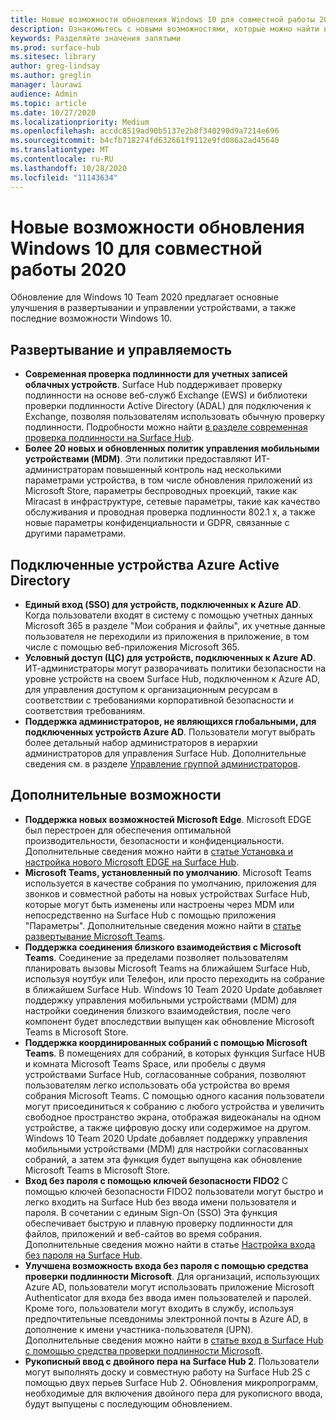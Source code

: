 ```yaml
---
title: Новые возможности обновления Windows 10 для совместной работы 2020
description: Ознакомьтесь с новыми возможностями, которые можно найти в последнем обновлении операционной системы Surface Hub, обновление для Windows 10 Team 2020.
keywords: Разделяйте значения запятыми
ms.prod: surface-hub
ms.sitesec: library
author: greg-lindsay
ms.author: greglin
manager: laurawi
audience: Admin
ms.topic: article
ms.date: 10/27/2020
ms.localizationpriority: Medium
ms.openlocfilehash: accdc8519ad90b5137e2b8f340290d9a7214e696
ms.sourcegitcommit: b4cfb718274fd632661f9112e9fd086a2ad45640
ms.translationtype: MT
ms.contentlocale: ru-RU
ms.lasthandoff: 10/28/2020
ms.locfileid: "11143634"
---
```

# Новые возможности обновления Windows 10 для совместной работы 2020

Обновление для Windows 10 Team 2020 предлагает основные улучшения в развертывании и управлении устройствами, а также последние возможности Windows 10.

##  Развертывание и управляемость

- **Современная проверка подлинности для учетных записей облачных устройств**. Surface Hub поддерживает проверку подлинности на основе веб-служб Exchange (EWS) и библиотеки проверки подлинности Active Directory (ADAL) для подключения к Exchange, позволяя пользователям использовать обычную проверку подлинности. Подробности можно найти [в разделе современная проверка подлинности на Surface Hub](https://docs.microsoft.com/surface-hub/surface-hub-modern-auth).
- **Более 20 новых и обновленных политик управления мобильными устройствами (MDM)**.      Эти политики предоставляют ИТ-администраторам повышенный контроль над несколькими параметрами устройства, в том числе обновления приложений из Microsoft Store, параметры беспроводных проекций, такие как Miracast в инфраструктуре, сетевые параметры, такие как качество обслуживания и проводная проверка подлинности 802.1 x, а также новые параметры конфиденциальности и GDPR, связанные с другими параметрами.

##  Подключенные устройства Azure Active Directory

- **Единый вход (SSO) для устройств, подключенных к Azure AD**. Когда пользователи входят в систему с помощью учетных данных Microsoft 365 в разделе "Мои собрания и файлы", их учетные данные пользователя не переходили из приложения в приложение, в том числе с помощью веб-приложения Microsoft 365.
- **Условный доступ (ЦС) для устройств, подключенных к Azure AD**.       ИТ-администраторы могут разворачивать политики безопасности на уровне устройств на своем Surface Hub, подключенном к Azure AD, для управления доступом к организационным ресурсам в соответствии с требованиями корпоративной безопасности и соответствия требованиям.
- **Поддержка администраторов, не являющихся глобальными, для подключенных устройств Azure AD**.       Пользователи могут выбрать более детальный набор администраторов в иерархии администраторов для управления Surface Hub. Дополнительные сведения см. в разделе [Управление группой администраторов](https://docs.microsoft.com/surface-hub/admin-group-management-for-surface-hub).


## Дополнительные возможности


- **Поддержка новых возможностей Microsoft Edge**. Microsoft EDGE был перестроен для обеспечения оптимальной производительности, безопасности и конфиденциальности. Дополнительные сведения можно найти в [статье Установка и настройка нового Microsoft EDGE на Surface Hub](https://docs.microsoft.com/surface-hub/surface-hub-install-chromium-edge).
- **Microsoft Teams, установленный по умолчанию**.        Microsoft Teams используется в качестве собрания по умолчанию, приложения для звонков и совместной работы на новых устройствах Surface Hub, которые могут быть изменены или настроены через MDM или непосредственно на Surface Hub с помощью приложения "Параметры". Дополнительные сведения можно найти в [статье развертывание Microsoft Teams](https://docs.microsoft.com/MicrosoftTeams/teams-surface-hub).
- **Поддержка соединения близкого взаимодействия с Microsoft Teams**.  Соединение за пределами позволяет пользователям планировать вызовы Microsoft Teams на ближайшем Surface Hub, используя ноутбук или Телефон, или просто переходить на собрание в ближайшем Surface Hub. Windows 10 Team 2020 Update добавляет поддержку управления мобильными устройствами (MDM) для настройки соединения близкого взаимодействия, после чего компонент будет впоследствии выпущен как обновление Microsoft Teams в Microsoft Store.
- **Поддержка координированных собраний с помощью Microsoft Teams**. В помещениях для собраний, в которых функция Surface HUB и комната Microsoft Teams Space, или пробелы с двумя устройствами Surface Hub, согласованные собрания, позволяют пользователям легко использовать оба устройства во время собрания Microsoft Teams. С помощью одного касания пользователи могут присоединиться к собранию с любого устройства и увеличить свободное пространство экрана, отображая видеоканалы на одном устройстве, а также цифровую доску или содержимое на другом. Windows 10 Team 2020 Update добавляет поддержку управления мобильными устройствами (MDM) для настройки согласованных собраний, а затем эта функция будет выпущена как обновление Microsoft Teams в Microsoft Store.
- **Вход без пароля с помощью ключей безопасности FIDO2**     С помощью ключей безопасности FIDO2 пользователи могут быстро и легко входить на Surface Hub без ввода имени пользователя и пароля. В сочетании с единым Sign-On (SSO) Эта функция обеспечивает быструю и плавную проверку подлинности для файлов, приложений и веб-сайтов во время собрания. Дополнительные сведения можно найти в статье [Настройка входа без пароля на Surface Hub](https://docs.microsoft.com/surface-hub/surface-hub-2s-phone-authenticate).
- **Улучшена возможность входа без пароля с помощью средства проверки подлинности Microsoft**.  Для организаций, использующих Azure AD, пользователи могут использовать приложение Microsoft Authenticator для входа без ввода имен пользователей и паролей. Кроме того, пользователи могут входить в службу, используя предпочтительные псевдонимы электронной почты в Azure AD, в дополнение к имени участника-пользователя (UPN). Дополнительные сведения можно найти в [статье вход в Surface Hub с помощью средства проверки подлинности Microsoft](https://docs.microsoft.com/surface-hub/surface-hub-authenticator-app).
- **Рукописный ввод с двойного пера на Surface Hub 2**.   Пользователи могут выполнять доску и совместную работу на Surface Hub 2S с помощью двух перьев Surface Hub 2. Обновления микропрограмм, необходимые для включения двойного пера для рукописного ввода, будут выпущены с последующим обновлением.

 
 
 
